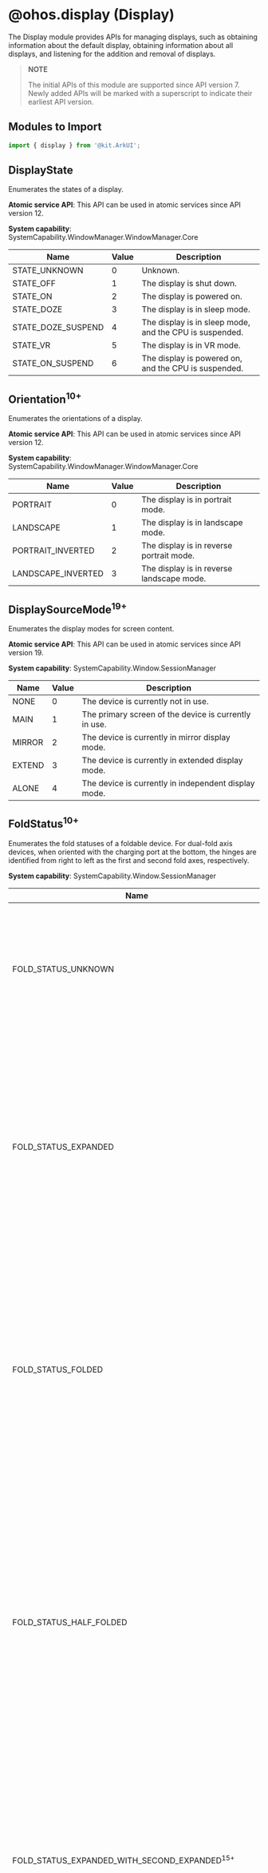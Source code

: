 # @ohos.display (Display)

The Display module provides APIs for managing displays, such as obtaining information about the default display, obtaining information about all displays, and listening for the addition and removal of displays.

> **NOTE**
>
> The initial APIs of this module are supported since API version 7. Newly added APIs will be marked with a superscript to indicate their earliest API version.

## Modules to Import

```ts
import { display } from '@kit.ArkUI';
```

## DisplayState

Enumerates the states of a display.

**Atomic service API**: This API can be used in atomic services since API version 12.

**System capability**: SystemCapability.WindowManager.WindowManager.Core

| Name| Value| Description|
| -------- | -------- | -------- |
| STATE_UNKNOWN | 0 | Unknown.|
| STATE_OFF | 1 | The display is shut down.|
| STATE_ON | 2 | The display is powered on.|
| STATE_DOZE | 3 | The display is in sleep mode.|
| STATE_DOZE_SUSPEND | 4 | The display is in sleep mode, and the CPU is suspended.|
| STATE_VR | 5 | The display is in VR mode.|
| STATE_ON_SUSPEND | 6 | The display is powered on, and the CPU is suspended.|

## Orientation<sup>10+</sup>

Enumerates the orientations of a display.

**Atomic service API**: This API can be used in atomic services since API version 12.

**System capability**: SystemCapability.WindowManager.WindowManager.Core

| Name| Value| Description|
| -------- | -------- | -------- |
| PORTRAIT | 0 | The display is in portrait mode.|
| LANDSCAPE | 1 | The display is in landscape mode.|
| PORTRAIT_INVERTED | 2 | The display is in reverse portrait mode.|
| LANDSCAPE_INVERTED | 3 | The display is in reverse landscape mode.|

## DisplaySourceMode<sup>19+</sup>

Enumerates the display modes for screen content.

**Atomic service API**: This API can be used in atomic services since API version 19.

**System capability**: SystemCapability.Window.SessionManager

| Name| Value| Description|
| -------- | -------- | -------- |
| NONE | 0 | The device is currently not in use.|
| MAIN | 1 | The primary screen of the device is currently in use.|
| MIRROR | 2 | The device is currently in mirror display mode.|
| EXTEND | 3 | The device is currently in extended display mode.|
| ALONE | 4 | The device is currently in independent display mode.|

## FoldStatus<sup>10+</sup>

Enumerates the fold statuses of a foldable device. For dual-fold axis devices, when oriented with the charging port at the bottom, the hinges are identified from right to left as the first and second fold axes, respectively.

**System capability**: SystemCapability.Window.SessionManager

| Name| Value| Description|
| -------- | -------- | -------- |
| FOLD_STATUS_UNKNOWN | 0 | The fold status of the device is unknown.<br>**Atomic service API**: This API can be used in atomic services since API version 12.|
| FOLD_STATUS_EXPANDED | 1 | The device is fully open. For dual-fold axis devices, the first fold axis is fully open, and the second fold axis is folded.<br>**Atomic service API**: This API can be used in atomic services since API version 12.|
| FOLD_STATUS_FOLDED | 2 | The device is folded (completely closed). For dual-fold axis devices, the first fold axis is folded, and the second fold axis is folded.<br>**Atomic service API**: This API can be used in atomic services since API version 12.|
| FOLD_STATUS_HALF_FOLDED | 3 | The device is half-folded, somehow between fully open and completely closed. For dual-fold axis devices, the first fold axis is half-folded, and the second fold axis is folded.<br>**Atomic service API**: This API can be used in atomic services since API version 12.|
| FOLD_STATUS_EXPANDED_WITH_SECOND_EXPANDED<sup>15+</sup> | 11 | For dual-fold axis devices, the first fold axis is fully open, and the second fold axis is fully open.<br>**Atomic service API**: This API can be used in atomic services since API version 15.|
| FOLD_STATUS_EXPANDED_WITH_SECOND_HALF_FOLDED<sup>15+</sup> | 21 | For dual-fold axis devices, the first fold axis is fully open, and the second fold axis is half-folded.<br>**Atomic service API**: This API can be used in atomic services since API version 15.|
| FOLD_STATUS_FOLDED_WITH_SECOND_EXPANDED<sup>15+</sup> | 12 | For dual-fold axis devices, the first fold axis is folded, and the second fold axis is fully open.<br>**Atomic service API**: This API can be used in atomic services since API version 15.|
| FOLD_STATUS_FOLDED_WITH_SECOND_HALF_FOLDED<sup>15+</sup> | 22 | For dual-fold axis devices, the first fold axis is folded, and the second fold axis is fully folded.<br>**Atomic service API**: This API can be used in atomic services since API version 15.|
| FOLD_STATUS_HALF_FOLDED_WITH_SECOND_EXPANDED<sup>15+</sup> | 13 | For dual-fold axis devices, the first fold axis is half-folded, and the second fold axis is fully open.<br>**Atomic service API**: This API can be used in atomic services since API version 15.|
| FOLD_STATUS_HALF_FOLDED_WITH_SECOND_HALF_FOLDED<sup>15+</sup> | 23 | For dual-fold axis devices, the first fold axis is half-folded, and the second fold axis is half-folded.<br>**Atomic service API**: This API can be used in atomic services since API version 15.|

>**NOTE**

> Devices with only one fold axis can be in the **FOLD_STATUS_EXPANDED**, **FOLD_STATUS_FOLDED**, or **FOLD_STATUS_HALF_FOLDED** state.

> Devices with two fold axes can be in any of the states provided in the table above, except for **FOLD_STATUS_UNKNOWN**, which indicates an unusable fold status.

## FoldDisplayMode<sup>10+</sup>

Enumerates the display modes of a foldable device.

**Atomic service API**: This API can be used in atomic services since API version 12.

**System capability**: SystemCapability.Window.SessionManager

| Name| Value| Description|
| -------- | -------- | -------- |
| FOLD_DISPLAY_MODE_UNKNOWN | 0 | The display mode of the device is unknown.|
| FOLD_DISPLAY_MODE_FULL | 1 | The device is displayed in full screen.|
| FOLD_DISPLAY_MODE_MAIN | 2 | The primary screen of the device is displayed.|
| FOLD_DISPLAY_MODE_SUB | 3 | The secondary screen of the device is displayed.|
| FOLD_DISPLAY_MODE_COORDINATION | 4 | Both screens of the device are displayed in collaborative mode.|

>**NOTE**
>For foldable devices where both the inner and outer screens can serve as the primary screen, the inner screen's display mode is **FOLD_DISPLAY_MODE_FULL**, and the outer screen's display mode is **FOLD_DISPLAY_MODE_MAIN**.<br>
>
>For foldable devices where the outer screen serves only as an auxiliary display, the inner screen's display mode is **FOLD_DISPLAY_MODE_MAIN**, and the outer screen's display mode is **FOLD_DISPLAY_MODE_SUB**.

## FoldCreaseRegion<sup>10+</sup>

Describes the crease region of a foldable device.

**Atomic service API**: This API can be used in atomic services since API version 12.

**System capability**: SystemCapability.Window.SessionManager

| Name  | Type| Read-Only| Optional| Description              |
| ------ | -------- | ---- | ---- | ------------------ |
| displayId   | number   | Yes  | No  | ID of the display where the crease is located.|
| creaseRects    | Array\<[Rect](#rect9)>   | Yes  | No  | Crease region.|

## Rect<sup>9+</sup>

Describes a rectangle on the display.

**Atomic service API**: This API can be used in atomic services since API version 12.

**System capability**: SystemCapability.WindowManager.WindowManager.Core

| Name  | Type|  Read-Only| Optional| Description              |
| ------ | -------- | ---- | ---- | ------------------ |
| left   | number   | No  | No  | Left boundary of the rectangle, in px. The value is an integer.|
| top    | number   | No  | No  | Top boundary of the rectangle, in px. The value is an integer.|
| width  | number   | No  | No  | Width of the rectangle, in px. The value is an integer.  |
| height | number   | No  | No  | Height of the rectangle, in px. The value is an integer.  |

## WaterfallDisplayAreaRects<sup>9+</sup>

Describes the curved area on a waterfall display.

**Atomic service API**: This API can be used in atomic services since API version 12.

**System capability**: SystemCapability.WindowManager.WindowManager.Core

| Name  | Type     | Read-Only| Optional| Description              |
| ------ | ------------- | ---- | ---- | ------------------ |
| left   | [Rect](#rect9) | Yes  | No  | Rectangle of the curved area on the left of the waterfall display.|
| top    | [Rect](#rect9) | Yes  | No  | Rectangle of the curved area on the top of the waterfall display.|
| right  | [Rect](#rect9) | Yes  | No  | Rectangle of the curved area on the right of the waterfall display.|
| bottom | [Rect](#rect9) | Yes  | No  | Rectangle of the curved area at the bottom of the waterfall display.|

## CutoutInfo<sup>9+</sup>

Describes the unusable area of a display, including punch hole, notch, and curved area of a waterfall display.

**Atomic service API**: This API can be used in atomic services since API version 12.

**System capability**: SystemCapability.WindowManager.WindowManager.Core

| Name                       | Type     | Read-Only| Optional| Description              |
| --------------------------- | ------------- | ---- | ---- | ------------------ |
| boundingRects                | Array\<[Rect](#rect9)> | Yes  | No  | Unusable areas (bounding rectangles) designed for punch holes and notches. If there are no punch holes or notches, an empty array is returned.|
| waterfallDisplayAreaRects   | [WaterfallDisplayAreaRects](#waterfalldisplayarearects9) | Yes| No| Curved area on a waterfall display.|

## DisplayPhysicalResolution<sup>12+</sup>
Describes the display mode of a foldable device and the corresponding physical screen resolution information.

**Atomic service API**: This API can be used in atomic services since API version 12.

**System capability**: SystemCapability.WindowManager.WindowManager.Core

| Name                       | Type     | Read-Only| Optional| Description              |
| --------------------------- | ------------- | ---- | ---- | ------------------ |
| foldDisplayMode             | [FoldDisplayMode](#folddisplaymode10) | Yes  | No  | Display mode of the foldable device.|
| physicalWidth   | number | Yes| No| Width of the foldable device, in px. The value is an integer greater than 0.|
| physicalHeight  | number | Yes| No| Height of the foldable device, in px. The value is an integer greater than 0.|

## ScreenShape<sup>18+</sup>

Enumerates the screen shapes of a display.

**System capability**: SystemCapability.WindowManager.WindowManager.Core

| Name| Value| Description|
| -------- | -------- | -------- |
| RECTANGLE | 0 | The screen is in the shape of a rectangle.|
| ROUND | 1 | The screen is in the shape of a circle.|

## VirtualScreenConfig<sup>16+</sup>

Describes the virtual screen parameters.

**System capability**: SystemCapability.Window.SessionManager

| Name     | Type| Read-Only| Optional| Description                      |
| --------- | -------- | ---- | ---- |--------------------------|
| name      | string   | No  | No  | Name of the virtual screen, which can be customized.              |
| width     | number   | No  | No  | Width of the virtual screen, in px. The value must be a positive integer.|
| height    | number   | No  | No  | Height of the virtual screen, in px. The value must be a positive integer.|
| density   | number   | No  | No  | Density of the virtual screen, in px. The value is a floating-point number.|
| surfaceId | string   | No  | No  | Surface ID of the virtual screen, which can be customized.       |

## display.getDisplayByIdSync<sup>12+</sup>

getDisplayByIdSync(displayId: number): Display

Obtains a Display object based on the display ID.

**Atomic service API**: This API can be used in atomic services since API version 12.

**System capability**: SystemCapability.WindowManager.WindowManager.Core

**Parameters**

| Name| Type                     | Mandatory| Description      |
| ------ | ------------------------- | ---- |----------|
| displayId     | number                    | Yes  | Display ID. The value must be an integer greater than or equal to 0. An object can be obtained only when the passed-in display ID is correct. You can use the value of the **displayId** property in [WindowProperties](js-apis-window.md#windowproperties) as the input parameter.|

**Return value**

| Type                          | Description                                          |
| ------------------------------| ----------------------------------------------|
| [Display](#display) | Display object.|

**Error codes**

For details about the error codes, see [Universal Error Codes](../errorcode-universal.md) and [Display Error Codes](errorcode-display.md).

| ID| Error Message|
| ------- | ----------------------- |
| 401     | Parameter error. Possible causes: 1. Mandatory parameters are left unspecified.2. Incorrect parameter types. 3. Parameter verification failed.|
| 1400003 | This display manager service works abnormally. |

**Example**

```ts
import { display } from '@kit.ArkUI';

let displayClass: display.Display | null = null;

try {
  // Use the value of the displayId property in WindowProperties as the input parameter.
  let displayId = 0; 
  displayClass = display.getDisplayByIdSync(displayId);
} catch (exception) {
  console.error(`Failed to get display. Code: ${exception.code}, message: ${exception.message}`);
}
```

## display.getAllDisplayPhysicalResolution<sup>12+</sup>

getAllDisplayPhysicalResolution(): Promise&lt;Array&lt;DisplayPhysicalResolution&gt;&gt;

Obtains the display mode of the current foldable device and the corresponding physical screen resolution information.

**Atomic service API**: This API can be used in atomic services since API version 12.

**System capability**: SystemCapability.WindowManager.WindowManager.Core

**Return value**

| Type| Description|
| ----------------------------------------------- | ------------------------------------------------------- |
| Promise&lt;Array&lt;[DisplayPhysicalResolution](#displayphysicalresolution12)&gt;&gt; | Promise used to return all the DisplayPhysicalResolution objects.|

**Error codes**

For details about the error codes, see [Display Error Codes](errorcode-display.md).

| ID| Error Message|
| ------- | ----------------------- |
| 1400003 | This display manager service works abnormally. |

**Example**

```ts
import { BusinessError } from '@kit.BasicServicesKit';
import { display } from '@kit.ArkUI';

let promise = display.getAllDisplayPhysicalResolution();
promise.then((resolutionObjects) => {
  console.info('Obtaining physical resolution length: ' + resolutionObjects.length);
  for (let i = 0; i < resolutionObjects.length; i++) {
     console.info(`resolutionObjects[${i}].foldDisplayMode: ${resolutionObjects[i].foldDisplayMode}`);
     console.info(`resolutionObjects[${i}].physicalWidth: ${resolutionObjects[i].physicalWidth}`); 
     console.info(`resolutionObjects[${i}].physicalHeight: ${resolutionObjects[i].physicalHeight}`); 
  }
}).catch((err: BusinessError) => {
  console.error(`Failed to obtain physical resolution. Code: ${err.code}, message: ${err.message}`);
});
```

## display.getDefaultDisplaySync<sup>9+</sup>

getDefaultDisplaySync(): Display

Obtains the default display object. This API returns the result synchronously.

**Atomic service API**: This API can be used in atomic services since API version 11.

**System capability**: SystemCapability.WindowManager.WindowManager.Core

**Return value**

| Type                          | Description                                          |
| ------------------------------| ----------------------------------------------|
| [Display](#display) | Default display object.|

**Error codes**

For details about the error codes, see [Display Error Codes](errorcode-display.md).

| ID| Error Message|
| ------- | ----------------------- |
| 1400001 | Invalid display or screen. |

**Example**

```ts
import { display } from '@kit.ArkUI';

let displayClass: display.Display | null = null;
try {
  displayClass = display.getDefaultDisplaySync();
} catch (exception) {
  console.error(`Failed to get default display. Code: ${exception.code}, message: ${exception.message}`);
}
```

## display.getPrimaryDisplaySync<sup>14+</sup>

getPrimaryDisplaySync(): Display

Obtains the information about the primary display. For devices other than 2-in-1 devices, the Display object obtained is the built-in screen. For 2-in-1 devices with an external screen, the Display object obtained is the primary screen. For 2-in-1 devices without an external screen, the Display object obtained is the built-in screen.

**Atomic service API**: This API can be used in atomic services since API version 14.

**System capability**: SystemCapability.WindowManager.WindowManager.Core

**Return value**

| Type                          | Description                                          |
| ------------------------------| ----------------------------------------------|
| [Display](#display) | Display object of the primary screen.|

**Error codes**

For details about the error codes, see [Display Error Codes](errorcode-display.md).

| ID| Error Message|
| ------- | ----------------------- |
| 1400001 | Invalid display or screen. |

**Example**

```ts
import { display } from '@kit.ArkUI';

let displayClass: display.Display | null = null;

displayClass = display.getPrimaryDisplaySync();
```

## display.getAllDisplays<sup>9+</sup>

getAllDisplays(callback: AsyncCallback&lt;Array&lt;Display&gt;&gt;): void

Obtains all display objects. This API uses an asynchronous callback to return the result.

**Atomic service API**: This API can be used in atomic services since API version 12.

**System capability**: SystemCapability.WindowManager.WindowManager.Core

**Parameters**

| Name| Type| Mandatory| Description|
| -------- | ---------------------------------------------------- | ---- | ------------------------------- |
| callback | AsyncCallback&lt;Array&lt;[Display](#display)&gt;&gt; | Yes| Callback used to return all the display objects.|

**Error codes**

For details about the error codes, see [Display Error Codes](errorcode-display.md).

| ID| Error Message|
| ------- | ----------------------- |
| 1400001 | Invalid display or screen. |

**Example**

```ts
import { BusinessError } from '@kit.BasicServicesKit';
import { display } from '@kit.ArkUI';

let displayClass: Array<display.Display> = [];
display.getAllDisplays((err: BusinessError, data: Array<display.Display>) => {
  displayClass = data;
  const errCode: number = err.code;
  if (errCode) {
    console.error(`Failed to obtain all the display objects. Code: ${err.code}, message: ${err.message}`);
    return;
  }
  console.info('Succeeded in obtaining all the display objects. Data: ' + JSON.stringify(data));
});
```

## display.getAllDisplays<sup>9+</sup>

getAllDisplays(): Promise&lt;Array&lt;Display&gt;&gt;

Obtains all display objects. This API uses a promise to return the result.

**Atomic service API**: This API can be used in atomic services since API version 12.

**System capability**: SystemCapability.WindowManager.WindowManager.Core

**Return value**

| Type| Description|
| ----------------------------------------------- | ------------------------------------------------------- |
| Promise&lt;Array&lt;[Display](#display)&gt;&gt; | Promise used to return all the display objects.|

**Error codes**

For details about the error codes, see [Display Error Codes](errorcode-display.md).

| ID| Error Message|
| ------- | ----------------------- |
| 1400001 | Invalid display or screen. |

**Example**

```ts
import { BusinessError } from '@kit.BasicServicesKit';
import { display } from '@kit.ArkUI';

let displayClass: Array<display.Display> =[];
let promise: Promise<Array<display.Display>> = display.getAllDisplays();
promise.then((data: Array<display.Display>) => {
  displayClass = data;
  console.info('Succeeded in obtaining all the display objects. Data: ' + JSON.stringify(data));
}).catch((err: BusinessError) => {
  console.error(`Failed to obtain all the display objects. Code: ${err.code}, message: ${err.message}`);
});
```

## display.on('add'|'remove'|'change')

on(type: 'add'|'remove'|'change', callback: Callback&lt;number&gt;): void

Subscribes to display changes.

**Atomic service API**: This API can be used in atomic services since API version 12.

**System capability**: SystemCapability.WindowManager.WindowManager.Core

**Parameters**

| Name| Type| Mandatory| Description                                                                                                                             |
| -------- | -------- | -------- |---------------------------------------------------------------------------------------------------------------------------------|
| type | string | Yes| Event type.<br>- **add**, indicating the display addition event. Example: event that a display is connected.<br>- **remove**, indicating the display removal event. Example: event that a display is disconnected.<br>- **change**, indicating the display change event. Example: event that the display orientation is changed.|
| callback | Callback&lt;number&gt; | Yes| Callback used to return the ID of the display, which is an integer.                                                                                                    |

**Error codes**

For details about the error codes, see [Universal Error Codes](../errorcode-universal.md).

| ID| Error Message|
| ------- | ----------------------- |
| 401     | Parameter error. Possible causes: 1.Mandatory parameters are left unspecified. 2.Incorrect parameter types.|

**Example**

```ts
import { Callback } from '@kit.BasicServicesKit';

let callback: Callback<number> = (data: number) => {
  console.info('Listening enabled. Data: ' + JSON.stringify(data));
};

display.on("add", callback);
```

## display.off('add'|'remove'|'change')

off(type: 'add'|'remove'|'change', callback?: Callback&lt;number&gt;): void

Unsubscribes from display changes.

**Atomic service API**: This API can be used in atomic services since API version 12.

**System capability**: SystemCapability.WindowManager.WindowManager.Core

**Parameters**

| Name| Type| Mandatory| Description|
| -------- | -------- | -------- | -------- |
| type | string | Yes| Event type.<br>- **add**, indicating the display addition event. Example: event that a display is connected.<br>- **remove**, indicating the display removal event. Example: event that a display is disconnected.<br>- **change**, indicating the display change event. Example: event that the display orientation is changed.|
| callback | Callback&lt;number&gt; | No| Callback used to return the ID of the display, which is an integer. If this parameter is not specified, all subscriptions to the specified event are canceled.|

**Error codes**

For details about the error codes, see [Universal Error Codes](../errorcode-universal.md).

| ID| Error Message|
| ------- | ----------------------- |
| 401     | Parameter error. Possible causes: 1.Mandatory parameters are left unspecified. 2.Incorrect parameter types.|

**Example**

```ts

// Unregister all the callbacks that have been registered through on().
display.off("remove");

let callback: Callback<number> = (data: number) => {
  console.info('Succeeded in unregistering the callback for display remove. Data: ' + JSON.stringify(data))
};
// Unregister the specified callback.
display.off('remove', callback);
```

## display.isFoldable<sup>10+</sup>
isFoldable(): boolean

Checks whether the current device is foldable.

**Atomic service API**: This API can be used in atomic services since API version 12.

**System capability**: SystemCapability.Window.SessionManager

**Return value**

| Type| Description|
| ----------------------------------------------- | ------------------------------------------------------- |
| boolean | Check result for whether the device is foldable. **true** if foldable, **false** otherwise. |

**Error codes**

For details about the error codes, see [Display Error Codes](errorcode-display.md).

| ID| Error Message|
| ------- | ----------------------- |
| 1400003 | This display manager service works abnormally. |

**Example**

```ts
import { display } from '@kit.ArkUI';

let ret: boolean = false;
ret = display.isFoldable();
```

## display.getFoldStatus<sup>10+</sup>
getFoldStatus(): FoldStatus

Obtains the fold status of the foldable device.

**Atomic service API**: This API can be used in atomic services since API version 12.

**System capability**: SystemCapability.Window.SessionManager

**Return value**

| Type| Description|
| ----------------------------------------------- | ------------------------------------------------------- |
| [FoldStatus](#foldstatus10) | Fold status of the device.|

**Error codes**

For details about the error codes, see [Display Error Codes](errorcode-display.md).

| ID| Error Message|
| ------- | ----------------------- |
| 1400003 | This display manager service works abnormally. |

**Example**

```ts
import { display } from '@kit.ArkUI';

let data: display.FoldStatus = display.getFoldStatus();
console.info('Succeeded in obtaining fold status. Data: ' + JSON.stringify(data));
```

## display.getFoldDisplayMode<sup>10+</sup>
getFoldDisplayMode(): FoldDisplayMode

Obtains the display mode of the foldable device.

**Atomic service API**: This API can be used in atomic services since API version 12.

**System capability**: SystemCapability.Window.SessionManager

**Return value**

| Type| Description|
| ----------------------------------------------- | ------------------------------------------------------- |
| [FoldDisplayMode](#folddisplaymode10) | Display mode of the device.|

**Error codes**

For details about the error codes, see [Display Error Codes](errorcode-display.md).

| ID| Error Message|
| ------- | ----------------------- |
| 1400003 | This display manager service works abnormally. |

**Example**

```ts
import { display } from '@kit.ArkUI';

let data: display.FoldDisplayMode = display.getFoldDisplayMode();
console.info('Succeeded in obtaining fold display mode. Data: ' + JSON.stringify(data));
```

## display.getCurrentFoldCreaseRegion<sup>10+</sup>
getCurrentFoldCreaseRegion(): FoldCreaseRegion

Obtains the crease region of the foldable device in the current display mode.

**Atomic service API**: This API can be used in atomic services since API version 12.

**System capability**: SystemCapability.Window.SessionManager

**Return value**

| Type| Description|
| ----------------------------------------------- | ------------------------------------------------------- |
| [FoldCreaseRegion](#foldcreaseregion10) | Crease region of the device.|

**Error codes**

For details about the error codes, see [Display Error Codes](errorcode-display.md).

| ID| Error Message|
| ------- | ----------------------- |
| 1400003 | This display manager service works abnormally. |

**Example**

```ts
import { display } from '@kit.ArkUI';

let data: display.FoldCreaseRegion = display.getCurrentFoldCreaseRegion();
console.info('Succeeded in obtaining current fold crease region. Data: ' + JSON.stringify(data));
```

## display.on('foldStatusChange')<sup>10+</sup>

on(type: 'foldStatusChange', callback: Callback&lt;FoldStatus&gt;): void

Subscribes to fold status change events of the foldable device.

To subscribe to display mode change events of foldable devices, use [display.on('foldDisplayModeChange')](#displayonfolddisplaymodechange10).

The two are different. In terms of timing, the fold status changes first, and the bottom layer matches the display mode status based on the fold status.

To check whether the content is displayed on the inner or outer screen of the foldable device, use [display.on('foldDisplayModeChange')](#displayonfolddisplaymodechange10).

**Atomic service API**: This API can be used in atomic services since API version 12.

**System capability**: SystemCapability.Window.SessionManager

**Parameters**

| Name  | Type                                      | Mandatory| Description                                                   |
| -------- |------------------------------------------| ---- | ------------------------------------------------------- |
| type     | string                                   | Yes  | Event type. The event **'foldStatusChange'** is triggered when the fold status of the device changes.|
| callback | Callback&lt;[FoldStatus](#foldstatus10)&gt; | Yes  | Callback used to return the fold status.|

**Error codes**

For details about the error codes, see [Universal Error Codes](../errorcode-universal.md) and [Display Error Codes](errorcode-display.md).

| ID| Error Message|
| ------- | ----------------------- |
| 401     | Parameter error. Possible causes: 1.Mandatory parameters are left unspecified. 2.Incorrect parameter types.|
| 1400003 | This display manager service works abnormally. |

**Example**

```ts
import { Callback } from '@kit.BasicServicesKit';

/**
 * The callback parameter used for subscription must be passed as an object.
 * If an anonymous function is used for registration, a new underlying object is created each time the function is called, causing memory leakage.
*/
let callback: Callback<display.FoldStatus> = (data: display.FoldStatus) => {
  console.info('Listening enabled. Data: ' + JSON.stringify(data));
};
display.on('foldStatusChange', callback);
```

## display.off('foldStatusChange')<sup>10+</sup>

off(type: 'foldStatusChange', callback?: Callback&lt;FoldStatus&gt;): void

Unsubscribes from fold status change events of the foldable device.

**Atomic service API**: This API can be used in atomic services since API version 12.

**System capability**: SystemCapability.Window.SessionManager

**Parameters**

| Name  | Type                                      | Mandatory| Description                                                   |
| -------- |------------------------------------------| ---- | ------------------------------------------------------- |
| type     | string                                   | Yes  | Event type. The event **'foldStatusChange'** is triggered when the fold status of the device changes.|
| callback | Callback&lt;[FoldStatus](#foldstatus10)&gt; | No  | Callback used to return the fold status. If this parameter is not specified, all subscriptions to the specified event are canceled.|

**Error codes**

For details about the error codes, see [Universal Error Codes](../errorcode-universal.md) and [Display Error Codes](errorcode-display.md).

| ID| Error Message|
| ------- | ----------------------- |
| 401     | Parameter error. Possible causes: 1.Mandatory parameters are left unspecified. 2.Incorrect parameter types.|
| 1400003 | This display manager service works abnormally. |

**Example**

```ts

// Unregister all the callbacks that have been registered through on().
display.off('foldStatusChange');

let callback: Callback<display.FoldStatus> = (data: display.FoldStatus) => {
  console.info('unregistering FoldStatus changes callback. Data: ' + JSON.stringify(data));
};
// Unregister the specified callback.
display.off('foldStatusChange', callback);
```

## display.on('foldAngleChange')<sup>12+</sup>

on(type: 'foldAngleChange', callback: Callback&lt;Array&lt;number&gt;&gt;): void

Subscribes to folding angle change events of the foldable device. Note that there are two folding angles for dual-fold axis devices. When oriented with the charging port at the bottom, the hinges are identified from right to left as the first and second fold axes, respectively.

**Atomic service API**: This API can be used in atomic services since API version 12.

**System capability**: SystemCapability.Window.SessionManager

**Parameters**

| Name  | Type                                     | Mandatory| Description                                                   |
| -------- |------------------------------------------| ---- | ------------------------------------------------------- |
| type     | string                                   | Yes| Event type. The event **'foldAngleChange'** is triggered when the folding angle of the device changes.|
| callback | Callback&lt;Array&lt;number&gt;&gt; | Yes| Callback used to return the folding angle (0–180 degrees). For dual-fold axis devices, the array contains two angles. The first value represents the folding angle of the first fold axis, while the second value represents the folding angle of the second fold axis.|

**Error codes**

For details about the error codes, see [Universal Error Codes](../errorcode-universal.md) and [Display Error Codes](errorcode-display.md).

| ID| Error Message|
| ------- | ----------------------- |
| 401     | Parameter error. Possible causes: 1.Mandatory parameters are left unspecified. 2.Incorrect parameter types.|
| 1400003 | This display manager service works abnormally. |

**Example**

```ts
import { Callback } from '@kit.BasicServicesKit';

let callback: Callback<Array<number>> = (angles: Array<number>) => {
  console.info('Listening fold angles length: ' + angles.length);
};
display.on('foldAngleChange', callback);
```

## display.off('foldAngleChange')<sup>12+</sup>

off(type: 'foldAngleChange', callback?: Callback&lt;Array&lt;number&gt;&gt;): void

Unsubscribes from folding angle change events of the foldable device.

**Atomic service API**: This API can be used in atomic services since API version 12.

**System capability**: SystemCapability.Window.SessionManager

**Parameters**

| Name  | Type                                      | Mandatory| Description                                                   |
| -------- |-------------------------------------------| ---- | ------------------------------------------------------- |
| type     | string                                    | Yes | Event type. The event **'foldAngleChange'** is triggered when the folding angle of the device changes.|
| callback | Callback&lt;Array&lt;number&gt;&gt; | No | Callback used to return the folding angle (0–180 degrees). If this parameter is not specified, all subscriptions to the specified event are canceled.|

**Error codes**

For details about the error codes, see [Universal Error Codes](../errorcode-universal.md) and [Display Error Codes](errorcode-display.md).

| ID| Error Message|
| ------- | ----------------------- |
| 401     | Parameter error. Possible causes: 1.Mandatory parameters are left unspecified. 2.Incorrect parameter types.|
| 1400003 | This display manager service works abnormally. |

**Example**

```ts

// Unregister all the callbacks that have been registered through on().
display.off('foldAngleChange');

let callback: Callback<Array<number>> = (angles: Array<number>) => {
  console.info('Listening fold angles length: ' + angles.length);
};
// Unregister the specified callback.
display.off('foldAngleChange', callback);
```

## display.on('captureStatusChange')<sup>12+</sup>

on(type: 'captureStatusChange', callback: Callback&lt;boolean&gt;): void

Subscribes to screen capture, casting, or recording status changes.

**Atomic service API**: This API can be used in atomic services since API version 12.

**System capability**: SystemCapability.Window.SessionManager

**Parameters**

| Name  | Type                                      | Mandatory| Description                                                   |
| -------- |-------------------------------------------| ---- | ------------------------------------------------------- |
| type     | string                                   | Yes| Event type. The event **'captureStatusChange'** is triggered when the screen capture, casting, or recording status changes.|
| callback | Callback&lt;boolean&gt; | Yes| Callback used to return the status change during screen capture, casting, or recording. The value **true** means the start of screen casting or recording, and **false** means the end of screen casting or recording. In the case of screen capture, only **true** is returned once.|

**Error codes**

For details about the error codes, see [Universal Error Codes](../errorcode-universal.md) and [Display Error Codes](errorcode-display.md).

| ID| Error Message|
| ------- | ----------------------- |
| 401     | Parameter error. Possible causes: 1.Mandatory parameters are left unspecified. 2.Incorrect parameter types.|
| 1400003 | This display manager service works abnormally. |

**Example**

```ts
import { Callback } from '@kit.BasicServicesKit';

let callback: Callback<boolean> = (captureStatus: boolean) => {
  console.info('Listening capture status: ' + captureStatus);
};
display.on('captureStatusChange', callback);
```

## display.off('captureStatusChange')<sup>12+</sup>

off(type: 'captureStatusChange', callback?: Callback&lt;boolean&gt;): void

Unsubscribes from screen capture, casting, or recording status changes.

**Atomic service API**: This API can be used in atomic services since API version 12.

**System capability**: SystemCapability.Window.SessionManager

**Parameters**

| Name  | Type                                      | Mandatory| Description                                                   |
| -------- |-------------------------------------------| ---- | ------------------------------------------------------- |
| type     | string                                   | Yes| Event type. The event **'captureStatusChange'** is triggered when the screen capture, casting, or recording status changes.|
| callback | Callback&lt;boolean&gt; | No| Callback used to return the status change during screen capture, casting, or recording. The value **true** means the start of screen casting or recording, and **false** means the end of screen casting or recording. In the case of screen capture, only **true** is returned once. If this parameter is not specified, all subscriptions to the specified event are canceled.|

**Error codes**

For details about the error codes, see [Universal Error Codes](../errorcode-universal.md) and [Display Error Codes](errorcode-display.md).

| ID| Error Message|
| ------- | ----------------------- |
| 401     | Parameter error. Possible causes: 1.Mandatory parameters are left unspecified. 2.Incorrect parameter types.|
| 1400003 | This display manager service works abnormally. |

**Example**

```ts

// Unregister all the callbacks that have been registered through on().
display.off('captureStatusChange');

let callback: Callback<boolean> = (captureStatus: boolean) => {
  console.info('Listening capture status: ' + captureStatus);
};
// Unregister the specified callback.
display.off('captureStatusChange', callback);
```

## display.isCaptured<sup>12+</sup>
isCaptured(): boolean

Checks whether the display is being captured, projected, or recorded.

**Atomic service API**: This API can be used in atomic services since API version 12.

**System capability**: SystemCapability.Window.SessionManager

**Return value**

| Type| Description|
| ----------------------------------------------- | ------------------------------------------------------- |
| boolean | **true**: The display is being captured, projected, or recorded.<br> **false**: The display is not being captured, projected, or recorded.|

**Error codes**

For details about the error codes, see [Display Error Codes](errorcode-display.md).

| ID| Error Message|
| ------- | ----------------------- |
| 1400003 | This display manager service works abnormally. |

**Example**

```ts
import { display } from '@kit.ArkUI';

let ret: boolean = false;
ret = display.isCaptured();
```

## display.on('foldDisplayModeChange')<sup>10+</sup>

on(type: 'foldDisplayModeChange', callback: Callback&lt;FoldDisplayMode&gt;): void

Subscribes to display mode change events of the foldable device.

To subscribe to fold status change events of foldable devices, use [display.on('foldStatusChange')](#displayonfoldstatuschange10).

The two are different. In terms of timing, the fold status changes first, and the bottom layer matches the display mode status based on the fold status.

**Atomic service API**: This API can be used in atomic services since API version 12.

**System capability**: SystemCapability.Window.SessionManager

**Parameters**

| Name  | Type                                      | Mandatory| Description                                                   |
| -------- |------------------------------------------| ---- | ------------------------------------------------------- |
| type     | string                                   | Yes  | Event type. The event **'foldDisplayModeChange'** is triggered when the display mode of the device changes.|
| callback | Callback&lt;[FoldDisplayMode](#folddisplaymode10)&gt; | Yes  | Callback used to return the display mode.|

**Error codes**

For details about the error codes, see [Universal Error Codes](../errorcode-universal.md) and [Display Error Codes](errorcode-display.md).

| ID| Error Message|
| ------- | ----------------------- |
| 401     | Parameter error. Possible causes: 1.Mandatory parameters are left unspecified. 2.Incorrect parameter types.|
| 1400003 | This display manager service works abnormally. |

**Example**

```ts
import { Callback } from '@kit.BasicServicesKit';

/**
 * The callback parameter used for subscription must be passed as an object.
 * If an anonymous function is used for registration, a new underlying object is created each time the function is called, causing memory leakage.
*/
let callback: Callback<display.FoldDisplayMode> = (data: display.FoldDisplayMode) => {
  console.info('Listening enabled. Data: ' + JSON.stringify(data));
}; 
display.on('foldDisplayModeChange', callback);
```

## display.off('foldDisplayModeChange')<sup>10+</sup>

off(type: 'foldDisplayModeChange', callback?: Callback&lt;FoldDisplayMode&gt;): void

Unsubscribes from display mode change events of the foldable device.

**Atomic service API**: This API can be used in atomic services since API version 12.

**System capability**: SystemCapability.Window.SessionManager

**Parameters**

| Name  | Type                                      | Mandatory| Description                                                   |
| -------- |------------------------------------------| ---- | ------------------------------------------------------- |
| type     | string                                   | Yes  | Event type. The event **'foldDisplayModeChange'** is triggered when the display mode of the device changes.|
| callback | Callback&lt;[FoldDisplayMode](#folddisplaymode10)&gt; | No  | Callback used to return the display mode. If this parameter is not specified, all subscriptions to the specified event are canceled.|

**Error codes**

For details about the error codes, see [Universal Error Codes](../errorcode-universal.md) and [Display Error Codes](errorcode-display.md).

| ID| Error Message|
| ------- | ----------------------- |
| 401     | Parameter error. Possible causes: 1.Mandatory parameters are left unspecified. 2.Incorrect parameter types.|
| 1400003 | This display manager service works abnormally. |

**Example**

```ts

// Unregister all the callbacks that have been registered through on().
display.off('foldDisplayModeChange');

let callback: Callback<display.FoldDisplayMode> = (data: display.FoldDisplayMode) => {
  console.info('unregistering FoldDisplayMode changes callback. Data: ' + JSON.stringify(data));
};
// Unregister the specified callback.
display.off('foldDisplayModeChange', callback);
```


## display.getDefaultDisplay<sup>(deprecated)</sup>

getDefaultDisplay(callback: AsyncCallback&lt;Display&gt;): void

Obtains the default display object. This API uses an asynchronous callback to return the result.

> **NOTE**
> 
> This API is supported since API version 7 and deprecated since API version 9. You are advised to use [getDefaultDisplaySync()](#displaygetdefaultdisplaysync9) instead.

**System capability**: SystemCapability.WindowManager.WindowManager.Core

**Parameters**

| Name| Type| Mandatory| Description|
| -------- | -------- | -------- | -------- |
| callback | AsyncCallback&lt;[Display](#display)&gt; | Yes| Callback used to return the default display object.|

**Example**

```ts
import { BusinessError } from '@kit.BasicServicesKit';

let displayClass: display.Display | null = null;
display.getDefaultDisplay((err: BusinessError, data: display.Display) => {
  const errCode: number = err.code;
  if (errCode) {
    console.error(`Failed to obtain the default display object. Code: ${err.code}, message: ${err.message}`);
    return;
  }
  console.info('Succeeded in obtaining the default display object. Data:' + JSON.stringify(data));
  displayClass = data;
});
```

## display.getDefaultDisplay<sup>(deprecated)</sup>

getDefaultDisplay(): Promise&lt;Display&gt;

Obtains the default display object. This API uses a promise to return the result.

> **NOTE**
> 
> This API is supported since API version 7 and deprecated since API version 9. You are advised to use [getDefaultDisplaySync()](#displaygetdefaultdisplaysync9) instead.

**System capability**: SystemCapability.WindowManager.WindowManager.Core

**Return value**

| Type                              | Description                                          |
| ---------------------------------- | ---------------------------------------------- |
| Promise&lt;[Display](#display)&gt; | Promise used to return the default display object.|

**Example**

```ts
import { BusinessError } from '@kit.BasicServicesKit';

let displayClass: display.Display | null = null;
let promise: Promise<display.Display> = display.getDefaultDisplay();
promise.then((data: display.Display) => {
  displayClass = data;
  console.info('Succeeded in obtaining the default display object. Data:' + JSON.stringify(data));
}).catch((err: BusinessError) => {
  console.error(`Failed to obtain the default display object. Code: ${err.code}, message: ${err.message}`);
});
```

## display.getAllDisplay<sup>(deprecated)</sup>

getAllDisplay(callback: AsyncCallback&lt;Array&lt;Display&gt;&gt;): void

Obtains all display objects. This API uses an asynchronous callback to return the result.

> **NOTE**
> 
> This API is supported since API version 7 and deprecated since API version 9. You are advised to use [getAllDisplays()](#displaygetalldisplays9) instead.

**System capability**: SystemCapability.WindowManager.WindowManager.Core

**Parameters**

| Name  | Type                                                | Mandatory| Description                           |
| -------- | ---------------------------------------------------- | ---- | ------------------------------- |
| callback | AsyncCallback&lt;Array&lt;[Display](#display)&gt;&gt; | Yes  | Callback used to return all the display objects.|

**Example**

```ts
import { BusinessError } from '@kit.BasicServicesKit';

display.getAllDisplay((err: BusinessError, data: Array<display.Display>) => {
  const errCode: number = err.code;
  if (errCode) {
    console.error(`Failed to obtain all the display objects. Code: ${err.code}, message: ${err.message}`);
    return;
  }
  console.info('Succeeded in obtaining all the display objects. Data: ' + JSON.stringify(data));
});
```

## display.getAllDisplay<sup>(deprecated)</sup>

getAllDisplay(): Promise&lt;Array&lt;Display&gt;&gt;

Obtains all display objects. This API uses a promise to return the result.

> **NOTE**
> 
> This API is supported since API version 7 and deprecated since API version 9. You are advised to use [getAllDisplays()](#displaygetalldisplays9-1) instead.

**System capability**: SystemCapability.WindowManager.WindowManager.Core

**Return value**

| Type                                           | Description                                                   |
| ----------------------------------------------- | ------------------------------------------------------- |
| Promise&lt;Array&lt;[Display](#display)&gt;&gt; | Promise used to return all the display objects.|

**Example**

```ts
import { BusinessError } from '@kit.BasicServicesKit';

let promise: Promise<Array<display.Display>> = display.getAllDisplay();
promise.then((data: Array<display.Display>) => {
  console.info('Succeeded in obtaining all the display objects. Data: ' + JSON.stringify(data));
}).catch((err: BusinessError) => {
  console.error(`Failed to obtain all the display objects. Code: ${err.code}, message: ${err.message}`);
});
```

## display.createVirtualScreen<sup>16+</sup>

createVirtualScreen(config:VirtualScreenConfig): Promise&lt;number&gt;

Creates a virtual screen. This API uses a promise to return the result.

**System capability**: SystemCapability.Window.SessionManager

**Required permissions**: ohos.permission.ACCESS_VIRTUAL_SCREEN

**Parameters**

| Name | Type                                       | Mandatory| Description                    |
| ------- | ------------------------------------------- | ---- | ------------------------ |
| config | [VirtualScreenConfig](#virtualscreenconfig16) | Yes  | Virtual screen parameters.|

**Return value**

| Type                            | Description                                 |
| -------------------------------- | ------------------------------------- |
| Promise&lt;number&gt; | Promise used to return the screen ID of the created virtual screen.|

**Error codes**

For details about the error codes, see [Universal Error Codes](../errorcode-universal.md) and [Display Error Codes](errorcode-display.md).

| ID| Error Message|
| ------- | ----------------------- |
| 201     | Permission verification failed. The application does not have the permission required to call the API. |
| 401     | Parameter error. Possible causes: 1.Mandatory parameters are left unspecified. 2.Incorrect parameter types.|
| 801     | Capability not supported.function createVirtualScreen can not work correctly due to limited device capabilities. |
| 1400001 | Invalid display or screen. |

**Example**

```ts
import { BusinessError } from '@kit.BasicServicesKit';

class VirtualScreenConfig {
  name : string = '';
  width : number = 0;
  height : number = 0;
  density : number = 0;
  surfaceId : string = '';
}

let config : VirtualScreenConfig = {
  name: 'screen01',
  width: 1080,
  height: 2340,
  density: 2,
  surfaceId: ''
};

display.createVirtualScreen(config).then((screenId: number) => {
  console.info('Succeeded in creating the virtual screen. Data: ' + JSON.stringify(screenId));
}).catch((err: BusinessError) => {
  console.error(`Failed to create the virtual screen. Code:${err.code},message is ${err.message}`);
});
```

## display.destroyVirtualScreen<sup>16+</sup>

destroyVirtualScreen(screenId:number): Promise&lt;void&gt;

Destroys a virtual screen. This API uses a promise to return the result.

**System capability**: SystemCapability.Window.SessionManager

**Required permissions**: ohos.permission.ACCESS_VIRTUAL_SCREEN

**Parameters**

| Name  | Type  | Mandatory| Description      |
| -------- | ------ | ---- | ---------- |
| screenId | number | Yes  | Screen ID, which must match the ID of the virtual screen created by calling the **createVirtualScreen()** API. This parameter only accepts integer values.|

**Return value**

| Type               | Description                     |
| ------------------- | ------------------------- |
| Promise&lt;void&gt; | Promise that returns no value.|

**Error codes**

For details about the error codes, see [Universal Error Codes](../errorcode-universal.md) and [Display Error Codes](errorcode-display.md).

| ID| Error Message|
| ------- | ----------------------- |
| 201     | Permission verification failed. The application does not have the permission required to call the API. |
| 401     | Parameter error. Possible causes: 1.Mandatory parameters are left unspecified. 2.Incorrect parameter types.|
| 801     | Capability not supported.function destroyVirtualScreen can not work correctly due to limited device capabilities. |
| 1400001 | Invalid display or screen. |
| 1400003 | This display manager service works abnormally. |

**Example**

```ts
import { BusinessError } from '@kit.BasicServicesKit';

let screenId: number = 1;
display.destroyVirtualScreen(screenId).then(() => {
  console.info('Succeeded in destroying the virtual screen.');
}).catch((err: BusinessError) => {
  console.error(`Failed to destroy the virtual screen.Code:${err.code},message is ${err.message}`);
});
```

## display.setVirtualScreenSurface<sup>16+</sup>

setVirtualScreenSurface(screenId:number, surfaceId: string): Promise&lt;void&gt;

Sets a surface ID for a virtual screen. This API uses a promise to return the result.

**System capability**: SystemCapability.Window.SessionManager

**Required permissions**: ohos.permission.ACCESS_VIRTUAL_SCREEN

**Parameters**

| Name   | Type  | Mandatory| Description         |
| --------- | ------ | ---- | ------------- |
| screenId  | number | Yes  | Screen ID, which must match the ID of the virtual screen created by calling the **createVirtualScreen()** API. This parameter only accepts integer values.   |
| surfaceId | string | Yes  | Surface ID of the virtual screen. The value can be customized.|

**Return value**

| Type               | Description                     |
| ------------------- | ------------------------- |
| Promise&lt;void&gt; | Promise that returns no value.|

**Error codes**

For details about the error codes, see [Universal Error Codes](../errorcode-universal.md) and [Display Error Codes](errorcode-display.md).

| ID| Error Message|
| ------- | ----------------------- |
| 201     | Permission verification failed. The application does not have the permission required to call the API. |
| 401     | Parameter error. Possible causes: 1.Mandatory parameters are left unspecified. 2.Incorrect parameter types.|
| 801     | Capability not supported.function setVirtualScreenSurface can not work correctly due to limited device capabilities. |
| 1400001 | Invalid display or screen. |
| 1400003 | This display manager service works abnormally. |

**Example**

```ts
import { BusinessError } from '@kit.BasicServicesKit';

let screenId: number = 1;
let surfaceId: string = '2048';
display.setVirtualScreenSurface(screenId, surfaceId).then(() => {
  console.info('Succeeded in setting the surface for the virtual screen.');
}).catch((err: BusinessError) => {
  console.error(`Failed to set the surface for the virtual screen. Code:${err.code},message is ${err.message}`);
});
```

## display.makeUnique<sup>16+</sup>

makeUnique(screenId:number): Promise&lt;void&gt;

Sets the screen to independent display mode. This API uses a promise to return the result.

**System capability**: SystemCapability.Window.SessionManager

**Required permissions**: ohos.permission.ACCESS_VIRTUAL_SCREEN

**Parameters**

| Name   | Type  | Mandatory| Description         |
| --------- | ------ | ---- | ------------- |
| screenId  | number | Yes  | ID of the screen. Each ID must be an integer greater than 0; otherwise, error code 401 is returned.|

**Return value**

| Type               | Description                     |
| ------------------- | ------------------------- |
| Promise&lt;void&gt; | Promise that returns no value.|

**Error codes**

For details about the error codes, see [Universal Error Codes](../errorcode-universal.md) and [Display Error Codes](errorcode-display.md).

| ID| Error Message|
| ------- | ----------------------- |
| 201     | Permission verification failed. The application does not have the permission required to call the API. |
| 401     | Parameter error. Possible causes: 1.Mandatory parameters are left unspecified. 2.Incorrect parameter types. 3.Parameter verification failed.|
| 801     | Capability not supported.function makeUnique can not work correctly due to limited device capabilities. |
| 1400001 | Invalid display or screen. |
| 1400003 | This display manager service works abnormally. |

**Example**

```ts
import { BusinessError } from '@kit.BasicServicesKit';

let screenId: number = 0;
display.makeUnique(screenId).then(() => {
  console.info('Succeeded in making unique screens.');
}).catch((err: BusinessError) => {
  console.error(`Failed to make unique screens. Code:${err.code},message is ${err.message}`);
});
```

## Display
Implements a Display instance, with properties and APIs defined.

Before calling any API in Display, you must use [getAllDisplays()](#displaygetalldisplays9) or [getDefaultDisplaySync()](#displaygetdefaultdisplaysync9) to obtain a Display instance.

### Properties

| Name| Type| Read-Only| Optional| Description                                                                                                           |
| -------- | -------- | -------- | -------- |---------------------------------------------------------------------------------------------------------------|
| id | number | Yes| No| Display ID. The value is an integer greater than or equal to 0.<br>**System capability**: SystemCapability.WindowManager.WindowManager.Core<br>**Atomic service API**: This API can be used in atomic services since API version 12.                                                                                            |
| name | string | Yes| No| Name of the display.<br>**System capability**: SystemCapability.WindowManager.WindowManager.Core<br>**Atomic service API**: This API can be used in atomic services since API version 12.                                                                                                     |
| alive | boolean | Yes| No| Whether the display is alive. **true** if alive, **false** otherwise.<br>**System capability**: SystemCapability.WindowManager.WindowManager.Core<br>**Atomic service API**: This API can be used in atomic services since API version 12.                                                                                                    |
| state | [DisplayState](#displaystate) | Yes| No| State of the display.<br>**System capability**: SystemCapability.WindowManager.WindowManager.Core<br>**Atomic service API**: This API can be used in atomic services since API version 12.                                                                                                     |
| refreshRate | number | Yes| No| Refresh rate of the display, in hz. The value is an integer.<br>**System capability**: SystemCapability.WindowManager.WindowManager.Core<br>**Atomic service API**: This API can be used in atomic services since API version 12.                                                                                            |
| rotation | number | Yes| No| Clockwise rotation angle of the display.<br>The value **0** indicates that the display rotates clockwise by 0°.<br>The value **1** indicates that the display rotates clockwise by 90°.<br>The value **2** indicates that the display rotates clockwise by 180°.<br>The value **3** indicates that the display rotates clockwise by 270°.<br>**System capability**: SystemCapability.WindowManager.WindowManager.Core<br>**Atomic service API**: This API can be used in atomic services since API version 11.|
| width | number | Yes| No| Width of the display, in px. The value is an integer.<br>**System capability**: SystemCapability.WindowManager.WindowManager.Core<br>**Atomic service API**: This API can be used in atomic services since API version 11.                                                                                       |
| height | number | Yes| No| Height of the display, in px. The value is an integer.<br>**System capability**: SystemCapability.WindowManager.WindowManager.Core<br>**Atomic service API**: This API can be used in atomic services since API version 11.                                                                                       |
| densityDPI | number | Yes| No| Physical pixel density of the display, that is, the number of pixels per inch. The value is a floating-point number, in px. Generally, the value is **160.0** or **480.0**. The actual value depends on the optional values provided by the device in use.<br>**System capability**: SystemCapability.WindowManager.WindowManager.Core<br>**Atomic service API**: This API can be used in atomic services since API version 12.                                                                  |
| orientation<sup>10+</sup> | [Orientation](#orientation10) | Yes| No| Orientation of the display.<br>**System capability**: SystemCapability.WindowManager.WindowManager.Core<br>**Atomic service API**: This API can be used in atomic services since API version 12.                                                                                                 |
| densityPixels | number | Yes| No| Logical pixel density of the display, which is the scaling coefficient between physical pixels and logical pixels. The calculation method is as follows:<br>![densityPixels](figures/densityPixels.jpg)<br>The value is a floating-point number and is restricted by the range of **densityDPI**. The value range is [0.5, 4.0]. Generally, the value is **1.0** or **3.0**. The actual value depends on the density DPI provided by the device in use.<br>**System capability**: SystemCapability.WindowManager.WindowManager.Core<br>**Atomic service API**: This API can be used in atomic services since API version 11.                                                                 |
| scaledDensity | number | Yes| No| Scaling factor for fonts displayed on the display. The value must be a floating-point number. Generally, the value is the same as that of **densityPixels**.<br>**System capability**: SystemCapability.WindowManager.WindowManager.Core<br>**Atomic service API**: This API can be used in atomic services since API version 12.                                                                   |
| xDPI | number | Yes| No| Exact physical pixels per inch of the display in the X dimension. The value must be a floating-point number.<br>**System capability**: SystemCapability.WindowManager.WindowManager.Core<br>**Atomic service API**: This API can be used in atomic services since API version 12.                                                                                   |
| yDPI | number | Yes| No| Exact physical pixels per inch of the display in the Y dimension. The value must be a floating-point number.<br>**System capability**: SystemCapability.WindowManager.WindowManager.Core<br>**Atomic service API**: This API can be used in atomic services since API version 12.                                                                                   |
| colorSpaces<sup>11+</sup> | Array<[colorSpaceManager.ColorSpace](../apis-arkgraphics2d/js-apis-colorSpaceManager.md)> | Yes| No| All color spaces supported by the display.<br>**System capability**: SystemCapability.WindowManager.WindowManager.Core<br>**Atomic service API**: This API can be used in atomic services since API version 12.                                                                                               |
| hdrFormats<sup>11+</sup> | Array<[hdrCapability.HDRFormat](../apis-arkgraphics2d/js-apis-hdrCapability.md)> | Yes| No| All HDR formats supported by the display.<br>**System capability**: SystemCapability.WindowManager.WindowManager.Core<br>**Atomic service API**: This API can be used in atomic services since API version 12.                                                                                              |
| availableWidth<sup>12+</sup> | number | Yes| No| Width of the available area on a 2-in-1 device, in px. The value is an integer greater than 0.<br>**System capability**: SystemCapability.WindowManager.WindowManager.Core<br>**Atomic service API**: This API can be used in atomic services since API version 12.                                                                                   |
| availableHeight<sup>12+</sup> | number | Yes| No| Height of the available area on a 2-in-1 device, in px. The value is an integer greater than 0.<br>**System capability**: SystemCapability.WindowManager.WindowManager.Core<br>**Atomic service API**: This API can be used in atomic services since API version 12.                                                                                   |
| screenShape<sup>18+</sup> | [ScreenShape](#screenshape18) | Yes| Yes| Screen shape of the display. The default value is **RECTANGLE**.<br>**System capability**: SystemCapability.WindowManager.WindowManager.Core<br>**Atomic service API**: This API can be used in atomic services since API version 18.|
| sourceMode<sup>19+</sup> | [DisplaySourceMode](#displaysourcemode19) | Yes| Yes| Display mode for screen content. The default value is **DisplaySourceMode.NONE**.<br>**System capability**: SystemCapability.Window.SessionManager<br>**Atomic service API**: This API can be used in atomic services since API version 19.                                                                                   |
| x<sup>19+</sup> | number | Yes| Yes| X coordinate of the upper-left corner of the screen relative to the origin, which is the upper-left corner of the primary screen, measured in px. The value is an integer. The default value is **0**. It is returned only when **DisplaySourceMode** is set to **MAIN** or **EXTEND**.<br>**System capability**: SystemCapability.Window.SessionManager<br>**Atomic service API**: This API can be used in atomic services since API version 19.                                                                                   |
| y<sup>19+</sup> | number | Yes| Yes| Y coordinate of the upper-left corner of the screen relative to the origin, which is the upper-left corner of the primary screen, measured in px. The value is an integer. The default value is **0**. It is returned only when **DisplaySourceMode** is set to **MAIN** or **EXTEND**.<br>**System capability**: SystemCapability.Window.SessionManager<br>**Atomic service API**: This API can be used in atomic services since API version 19.                                                                                   |


### getCutoutInfo<sup>9+</sup>
getCutoutInfo(callback: AsyncCallback&lt;CutoutInfo&gt;): void

Obtains the cutout information of the display. This API uses an asynchronous callback to return the result. You are advised not to use the cutout area during application layout.

**Atomic service API**: This API can be used in atomic services since API version 12.

**System capability**: SystemCapability.WindowManager.WindowManager.Core

**Parameters**

| Name     | Type                       | Mandatory| Description                                                        |
| ----------- | --------------------------- | ---- | ------------------------------------------------------------ |
| callback    | AsyncCallback&lt;[CutoutInfo](#cutoutinfo9)&gt;   | Yes  | Callback used to return the CutoutInfo object.|

**Error codes**

For details about the error codes, see [Display Error Codes](errorcode-display.md).

| ID| Error Message|
| ------- | ----------------------- |
| 1400001 | Invalid display or screen. |

**Example**

```ts
import { BusinessError } from '@kit.BasicServicesKit';

let displayClass: display.Display | null = null;
displayClass = display.getDefaultDisplaySync();

displayClass.getCutoutInfo((err: BusinessError, data: display.CutoutInfo) => {
  const errCode: number = err.code;
  if (errCode) {
    console.error(`Failed to get cutoutInfo. Code: ${err.code}, message: ${err.message}`);
    return;
  }
  console.info('Succeeded in getting cutoutInfo. data: ' + JSON.stringify(data));
});
```
### getCutoutInfo<sup>9+</sup>
getCutoutInfo(): Promise&lt;CutoutInfo&gt;

Obtains the cutout information of the display. This API uses a promise to return the result. You are advised not to use the cutout area during application layout.

**Atomic service API**: This API can be used in atomic services since API version 12.

**System capability**: SystemCapability.WindowManager.WindowManager.Core

**Return value**

| Type               | Description                     |
| ------------------- | ------------------------- |
| Promise&lt;[CutoutInfo](#cutoutinfo9)&gt; | Promise used to return the CutoutInfo object.|

**Error codes**

For details about the error codes, see [Display Error Codes](errorcode-display.md).

| ID| Error Message|
| ------- | ----------------------- |
| 1400001 | Invalid display or screen. |

**Example**

```ts
import { BusinessError } from '@kit.BasicServicesKit';

let displayClass: display.Display | null = null;
displayClass = display.getDefaultDisplaySync();
let promise: Promise<display.CutoutInfo> = displayClass.getCutoutInfo();
promise.then((data: display.CutoutInfo) => {
  console.info('Succeeded in getting cutoutInfo. Data: ' + JSON.stringify(data));
}).catch((err: BusinessError) => {
  console.error(`Failed to obtain all the display objects. Code: ${err.code}, message: ${err.message}`);
});
```

### getAvailableArea<sup>12+</sup>
getAvailableArea(): Promise&lt;Rect&gt;

Obtains the available area of the display of the current device. This API uses a promise to return the result.

Only 2-in-1 devices are supported.

**Atomic service API**: This API can be used in atomic services since API version 12.

**System capability**: SystemCapability.Window.SessionManager

**Return value**

| Type               | Description                     |
| ------------------- | ------------------------- |
| Promise&lt;[Rect](#rect9)&gt; | Promise used to return the available area, which is a rectangle.|

**Error codes**

For details about the error codes, see [Universal Error Codes](../errorcode-universal.md) and [Display Error Codes](errorcode-display.md).

| ID| Error Message|
| ------- | ----------------------- |
| 801 | Capability not supported. Failed to call the API due to limited device capabilities. |
| 1400001 | Invalid display or screen. |

**Example**

```ts
import { BusinessError } from '@kit.BasicServicesKit';
import { display } from '@kit.ArkUI';

let displayClass: display.Display | null = null;
try {
  displayClass = display.getDefaultDisplaySync();
  let promise = displayClass.getAvailableArea();
  promise.then((data) => {
    console.info('Succeeded get the available area in this display. data: ' + JSON.stringify(data));
  }).catch((err: BusinessError) => {
    console.error(`Failed to get the available area in this display. Code: ${err.code}, message: ${err.message}`);
  })
} catch (exception) {
  console.error(`Failed to obtain the default display object. Code: ${exception.code}, message: ${exception.message}`);
}
```

### on('availableAreaChange')<sup>12+</sup>
on(type: 'availableAreaChange', callback: Callback&lt;Rect&gt;): void

Subscribes to changes of the available area on the display of the current device. This API uses an asynchronous callback to return the result.

Only 2-in-1 devices are supported.

**Atomic service API**: This API can be used in atomic services since API version 12.

**System capability**: SystemCapability.Window.SessionManager

**Parameters**

| Name  | Type                                      | Mandatory| Description                                                   |
| -------- |------------------------------------------| ---- | ------------------------------------------------------- |
| type     | string                                   | Yes  | Event type. The event **'availableAreaChange'** is triggered when the available area of the display changes.|
| callback | Callback&lt;[Rect](#rect9)&gt; | Yes  | Callback used to return the new available area.|

**Error codes**

For details about the error codes, see [Universal Error Codes](../errorcode-universal.md) and [Display Error Codes](errorcode-display.md).

| ID| Error Message|
| ------- | ----------------------- |
| 401     | Parameter error. Possible causes: 1.Mandatory parameters are left unspecified. 2.Incorrect parameter types.|
| 801 | Capability not supported. Failed to call the API due to limited device capabilities. |
| 1400003 | This display manager service works abnormally. |

**Example**

```ts
import { Callback } from '@kit.BasicServicesKit';
import { display } from '@kit.ArkUI';

let callback: Callback<display.Rect> = (data: display.Rect) => {
  console.info('Listening enabled. Data: ' + JSON.stringify(data));
};
let displayClass: display.Display | null = null;
try {
  displayClass = display.getDefaultDisplaySync();
  displayClass.on("availableAreaChange", callback);
} catch (exception) {
  console.error(`Failed to register callback. Code: ${exception.code}, message: ${exception.message}`);
}
```

### off('availableAreaChange')<sup>12+</sup>

off(type: 'availableAreaChange', callback?: Callback&lt;Rect&gt;): void

Unsubscribes from changes of the available area on the display of the current device.

Only 2-in-1 devices are supported.

**Atomic service API**: This API can be used in atomic services since API version 12.

**System capability**: SystemCapability.Window.SessionManager

**Parameters**

| Name  | Type                                      | Mandatory| Description                                                   |
| -------- |------------------------------------------| ---- | ------------------------------------------------------- |
| type     | string                                   | Yes  | Event type. The event **'availableAreaChange'** is triggered when the available area of the display changes.|
| callback | Callback&lt;[Rect](#rect9)&gt; | No  | Callback used to return the new available area. If this parameter is not specified, all subscriptions to the specified event are canceled.|

**Error codes**

For details about the error codes, see [Universal Error Codes](../errorcode-universal.md) and [Display Error Codes](errorcode-display.md).

| ID| Error Message|
| ------- | ----------------------- |
| 401     | Parameter error. Possible causes: 1.Mandatory parameters are left unspecified. 2.Incorrect parameter types.|
| 801 | Capability not supported. Failed to call the API due to limited device capabilities. |
| 1400003 | This display manager service works abnormally. |

**Example**

```ts
import { Callback } from '@kit.BasicServicesKit';
import { display } from '@kit.ArkUI';

let callback: Callback<display.Rect> = (data: display.Rect) => {
  console.info('Listening enabled. Data: ' + JSON.stringify(data));
};
let displayClass: display.Display | null = null;
try {
  displayClass = display.getDefaultDisplaySync();
  displayClass.off("availableAreaChange", callback);
} catch (exception) {
  console.error(`Failed to unregister callback. Code: ${exception.code}, message: ${exception.message}`);
}
```
